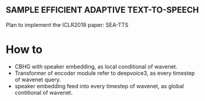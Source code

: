## SAMPLE EFFICIENT ADAPTIVE TEXT-TO-SPEECH

Plan to implement the ICLR2019 paper: SEA-TTS

# How to
* CBHG with speaker embedding, as local conditional of wavenet.
* Transformer of encoder module refer to deepvoice3, as every timestep of wavenet query.
* speaker embedding feed into every timestep of wavenet, as global contitional of wavenet.

